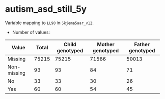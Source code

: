 # autism_asd_still_5y
Variable mapping to `LL90` in `Skjema5aar_v12`.
- Number of values:

| Value | Total | Child genotyped | Mother genotyped | Father genotyped |
| ----- | ----- | --------------- | ---------------- | ---------------- |
| Missing | 75215 | 75215 | 71566 | 50013 |
| Non-missing | 93 | 93 | 84 | 71 |
| No | 33 | 33 | 30 |26 |
| Yes | 60 | 60 | 54 |45 |



